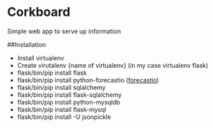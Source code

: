 Corkboard
=========
Simple web app to serve up information

##Installation
- Install virtualenv
- Create virutalenv {name of virtualenv} (in my case virtualenv flask) 
- flask/bin/pip install flask
- flask/bin/pip install python-forecastio ([forecastio](https://github.com/ZeevG/python-forcast.io))
- flask/bin/pip install sqlalchemy
- flask/bin/pip install flask-sqlalchemy
- flask/bin/pip install python-mysqldb
- flask/bin/pip install flask-mysql
- flask/bin/pip install -U jsonpickle
